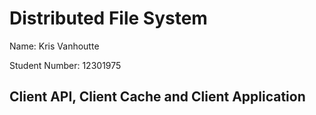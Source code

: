 # Distributed File System

Name: Kris Vanhoutte

Student Number: 12301975

## Client API, Client Cache and Client Application
